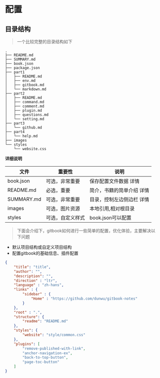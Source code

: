 # 配置

## 目录结构

> 一个比较完整的目录结构如下

```
.
├── README.md
├── SUMMARY.md
├── book.json
├── package.json
├── part1
│   ├── README.md
│   ├── env.md
│   ├── gitbook.md
│   └── markdown.md
├── part2
│   ├── README.md
│   ├── command.md
│   ├── comment.md
│   ├── plugin.md
│   ├── questions.md
│   └── setting.md
├── part3
│   └── github.md
├── part4
│   └── help.md
├── images
└── styles
    └── website.css
```
**详细说明**

|文件|	重要性	|说明
|---|---|---|
|book.json	|可选，非常重要	|保存配置文件数据 详情
|README.md	|必选，重要	|简介，书籍的简单介绍 详情
|SUMMARY.md	|可选，非常重要	|目录，控制左边侧边栏 详情
|images	|可选，图片资源	|本地引用,相对根目录
|styles|可选，自定义样式 |book.json可以配置

> 下面会介绍下，gitbook如何进行一些简单的配置，优化体验，主要解决以下问题

- 默认项目结构或自定义项目结构
- 配置gitbook的基础信息、插件配置

```json
{
    "title": "title",
    "author": "",
    "description": "",
    "direction" : "ltr",
    "language" : "zh-hans",
    "links" : {
        "sidebar" : {
            "Home" : "https://github.com/dunwu/gitbook-notes"
        }
    },
    "root" : ".",
    "structure": {
        "readme": "README.md"
    },
    "styles": {
        "website": "style/common.css"
    },
    "plugins": [
        "remove-published-with-link",
        "anchor-navigation-ex",
        "back-to-top-button",
        "page-toc-button"
    ]
}
```




